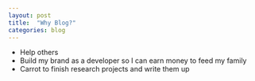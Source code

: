 ```yaml
---
layout: post
title:  "Why Blog?"
categories: blog
---
```


* Help others 
* Build my brand as a developer so I can earn money to feed my family
* Carrot to finish research projects and write them up
